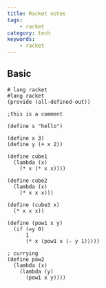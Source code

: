 ```yaml
---
title: Racket notes
tags:
    - racket
category: tech
keywords:
    - racket
---
```


## Basic

```racket
# lang racket
#lang racket
(provide (all-defined-out))

;this is a comment

(define s "hello")

(define x 3)
(define y (+ x 2))

(define cube1
  (lambda (x)
    (* x (* x x))))

(define cube2
  (lambda (x)
    (* x x x)))

(define (cube3 x)
  (* x x x))

(define (pow1 x y)
  (if (=y 0)
      1
      (* x (pow1 x (- y 1)))))

; currying
(define pow2
  (lambda (x)
    (lambda (y)
      (pow1 x y))))

```


<!--stackedit_data:
eyJoaXN0b3J5IjpbMTE2OTg4OTMwMSwxNzgyMzM5NDk1LC0xNz
g0NDY0Mjg2LDkxODE2NjExMywtOTY3NzI3ODMwLC0xNzg0NDY0
Mjg2LC0xNzg0NDY0Mjg2LC0xOTkyMTcxNjgwXX0=
-->